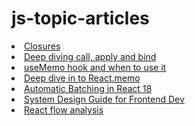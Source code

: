 # js-topic-articles

<li>
  <a href = "https://www.javascripttutorial.net/javascript-closure/#:~:text=In%20JavaScript%2C%20a%20closure%20is,the%20lexical%20scoping%20works%20first.">Closures</a>
</li>
<li>
  <a href = "https://blog.sessionstack.com/how-javascript-works-deep-dive-into-call-apply-and-bind-415f6729c902">Deep diving call, apply and bind</a>
  </li>  
  <li>
  <a href = "https://dev.to/bionicjulia/deeper-dive-into-react-usememo-2nj1">useMemo hook and when to use it</a>
  </li>
  <li>
  <a href = "https://bionicjulia.com/blog/deeper-dive-into-react-memo">Deep dive in to React.memo</a>
  </li>
  
  <li>
  <a href = "https://blog.bitsrc.io/automatic-batching-in-react-18-what-you-should-know-d50141dc096e">Automatic Batching in React 18</a>
  </li>
  
  <li>
  <a href = "https://dev.to/hellonehha/system-design-guide-for-front-end-developers-5fkl">System Design Guide for Frontend Dev</a>
  </li>
  
  
  <li>
  <a href = "https://codesandbox.io/embed/github/kentcdodds/beginners-guide-to-react/tree/codesandbox/18-hook-flow?         fontsize=14&hidenavigation=1&theme=dark">React flow analysis</a>
  </li>
  
  
  




